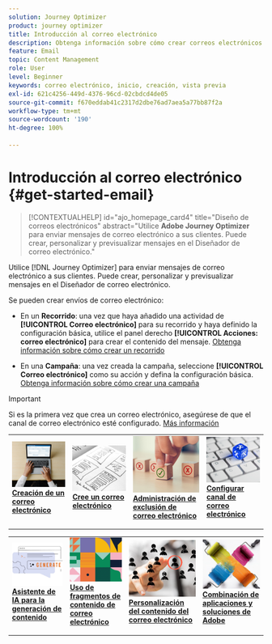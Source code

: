 ```yaml
---
solution: Journey Optimizer
product: journey optimizer
title: Introducción al correo electrónico
description: Obtenga información sobre cómo crear correos electrónicos en Journey Optimizer
feature: Email
topic: Content Management
role: User
level: Beginner
keywords: correo electrónico, inicio, creación, vista previa
exl-id: 621c4256-449d-4376-96cd-02cbdcd4de05
source-git-commit: f670eddab41c2317d2dbe76ad7aea5a77bb87f2a
workflow-type: tm+mt
source-wordcount: '190'
ht-degree: 100%

---
```


# Introducción al correo electrónico {#get-started-email}

>[!CONTEXTUALHELP]
>id="ajo_homepage_card4"
>title="Diseño de correos electrónicos"
>abstract="Utilice **Adobe Journey Optimizer** para enviar mensajes de correo electrónico a sus clientes. Puede crear, personalizar y previsualizar mensajes en el Diseñador de correo electrónico."

Utilice [!DNL Journey Optimizer] para enviar mensajes de correo electrónico a sus clientes. Puede crear, personalizar y previsualizar mensajes en el Diseñador de correo electrónico.

Se pueden crear envíos de correo electrónico:

* En un **Recorrido**: una vez que haya añadido una actividad de **[!UICONTROL Correo electrónico]** para su recorrido y haya definido la configuración básica, utilice el panel derecho **[!UICONTROL Acciones: correo electrónico]** para crear el contenido del mensaje. [Obtenga información sobre cómo crear un recorrido](../building-journeys/journey-gs.md)

* En una **Campaña**: una vez creada la campaña, seleccione **[!UICONTROL Correo electrónico]** como su acción y defina la configuración básica. [Obtenga información sobre cómo crear una campaña](../campaigns/create-campaign.md#configure)


>[!IMPORTANT]
>
>Si es la primera vez que crea un correo electrónico, asegúrese de que el canal de correo electrónico esté configurado. [Más información](email-settings.md)

<table style="table-layout:fixed"><tr style="border: 0;">
<td>
<a href="create-email.md">
<img alt="Crear" src="../assets/do-not-localize/email-create.jpeg">
</a>
<div><a href="create-email.md"><strong>Creación de un correo electrónico</strong>
</div>
<p>
</td>
<td>
<a href="get-started-email-design.md">
<img alt="Diseño" src="../assets/do-not-localize/email-design.jpg">
</a>
<div>
<a href="get-started-email-design.md"><strong>Cree un correo electrónico</strong></a>
</div>
<p></td>
<td>
<a href="email-opt-out.md">
<img alt="Exclusión" src="../assets/do-not-localize/email-opt-out.jpg">
</a>
<div>
<a href="email-opt-out.md"><strong>Administración de exclusión de correo electrónico</strong></a>
</div>
<p>
</td>
<td>
<a href="email-settings.md">
<img alt="Configurar" src="../assets/do-not-localize/email-config.jpg">
</a>
<div>
<a href="email-settings.md"><strong>Configurar canal de correo electrónico</strong></a>
</div>
<p>
</td>
</tr></table>

<table style="table-layout:fixed"><tr style="border: 0;">
<td>
<a href="../content-management/generative-email.md">
<img alt="Asistente de IA" src="../assets/do-not-localize/email-generate.jpg">
</a>
<div><a href="../content-management/generative-email.md"><strong>Asistente de IA para la generación de contenido</strong>
</div>
<p>
</td>
<td>
<a href="../content-management/fragments.md">
<img alt="Fragmentos de contenido" src="../assets/do-not-localize/patterns.jpg">
</a>
<div>
<a href="../content-management/fragments.md"><strong>Uso de fragmentos de contenido de correo electrónico</strong></a>
</div>
<p></td>
<td>
<a href="../personalization/personalize.md">
<img alt="Personalización de su contenido" src="../assets/do-not-localize/personalize.jpg">
</a>
<div>
<a href="../personalization/personalize.md"><strong>Personalización del contenido del correo electrónico</strong></a>
</div>
<p>
</td>
<td>
<a href="../integrations/assets.md">
<img alt="Combinación de soluciones" src="../assets/do-not-localize/colors.jpeg">
</a>
<div>
<a href="../integrations/assets.md"><strong>Combinación de aplicaciones y soluciones de Adobe</strong></a>
</div>
<p>
</td>
</tr></table>
